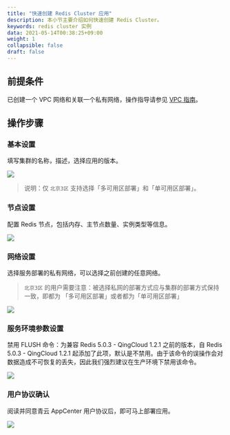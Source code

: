 ```yaml
---
title: "快速创建 Redis Cluster 应用"
description: 本小节主要介绍如何快速创建 Redis Cluster。 
keywords: redis cluster 实例
data: 2021-05-14T00:38:25+09:00
weight: 1
collapsible: false
draft: false
---
```



## 前提条件

已创建一个 VPC 网络和关联一个私有网络，操作指导请参见 [VPC 指南](../../../../network/vpc/quick-start/base/)。

## 操作步骤

### 基本设置

填写集群的名称，描述，选择应用的版本。

![](../../_images/step1.png)

> 说明：仅 `北京3区` 支持选择「多可用区部署」和「单可用区部署」。


### 节点设置

配置 Redis 节点，包括内存、主节点数量、实例类型等信息。

![](../../_images/step2.png)

### 网络设置

选择服务部署的私有网络，可以选择之前创建的任意网络。

>`北京3区` 的用户需要注意：被选择私网的部署方式应与集群的部署方式保持一致，即都为 「多可用区部署」或者都为「单可用区部署」

![](../../_images/step3.png)

### 服务环境参数设置

禁用 FLUSH 命令：为兼容 Redis 5.0.3 - QingCloud 1.2.1 之前的版本，自 Redis 5.0.3 - QingCloud 1.2.1 起添加了此项，默认是不禁用。由于该命令的误操作会对数据造成不可恢复的丢失，因此我们强烈建议在生产环境下禁用该命令。

![](../../_images/step4.png)

### 用户协议确认

阅读并同意青云 AppCenter 用户协议后，即可马上部署应用。

![](../../_images/step5.png)

